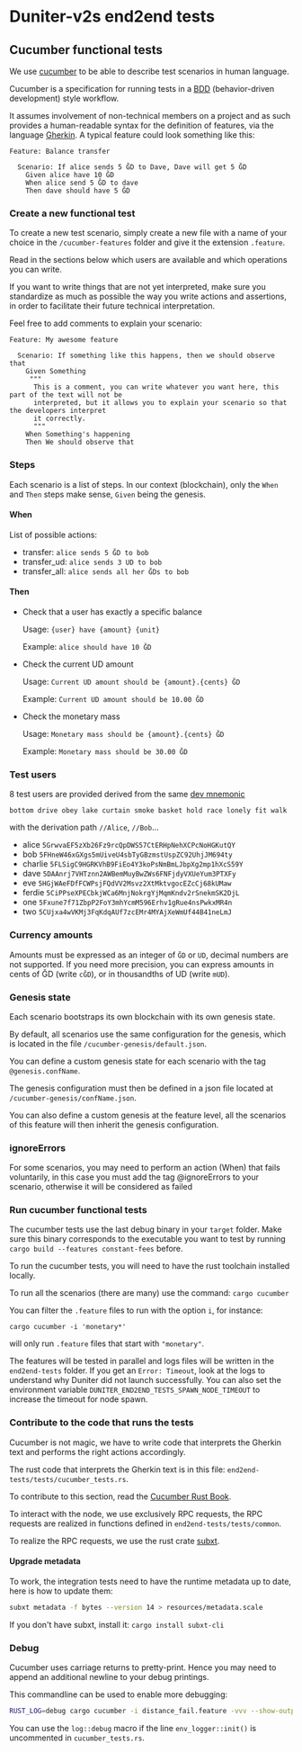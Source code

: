 # Duniter-v2s end2end tests

## Cucumber functional tests

We use [cucumber] to be able to describe test scenarios in human language.

Cucumber is a specification for running tests in a [BDD] (behavior-driven development) style
workflow.

It assumes involvement of non-technical members on a project and as such provides a human-readable
syntax for the definition of features, via the language [Gherkin]. A typical feature could look
something like this:

```gherkin
Feature: Balance transfer

  Scenario: If alice sends 5 ĞD to Dave, Dave will get 5 ĞD
    Given alice have 10 ĞD
    When alice send 5 ĞD to dave
    Then dave should have 5 ĞD
```

### Create a new functional test

To create a new test scenario, simply create a new file with a name of your choice in the
`/cucumber-features` folder and give it the extension `.feature`.

Read in the sections below which users are available and which operations you can write.

If you want to write things that are not yet interpreted, make sure you standardize as much as
possible the way you write actions and assertions, in order to facilitate their future technical
interpretation.

Feel free to add comments to explain your scenario:

```gherkin
Feature: My awesome feature

  Scenario: If something like this happens, then we should observe that
    Given Something
     """
      This is a comment, you can write whatever you want here, this part of the text will not be
      interpreted, but it allows you to explain your scenario so that the developers interpret
      it correctly.
      """
    When Something's happening
    Then We should observe that
```

### Steps

Each scenario is a list of steps. In our context (blockchain), only the `When` and `Then` steps make sense, `Given` being the genesis.

#### When

List of possible actions:

- transfer: `alice sends 5 ĞD to bob`
- transfer_ud: `alice sends 3 UD to bob`
- transfer_all: `alice sends all her ĞDs to bob`

#### Then

-  Check that a user has exactly a specific balance

    Usage: `{user} have {amount} {unit}`

    Example: `alice should have 10 ĞD`

-  Check the current UD amount

    Usage: `Current UD amount should be {amount}.{cents} ĞD`

    Example: `Current UD amount should be 10.00 ĞD`

-  Check the monetary mass

    Usage: `Monetary mass should be {amount}.{cents} ĞD`

    Example: `Monetary mass should be 30.00 ĞD`

### Test users

8 test users are provided derived from the same [dev mnemonic](https://docs.substrate.io/v3/getting-started/glossary/#dev-phrase)

```
bottom drive obey lake curtain smoke basket hold race lonely fit walk
```

with the derivation path `//Alice`, `//Bob`...

- alice `5GrwvaEF5zXb26Fz9rcQpDWS57CtERHpNehXCPcNoHGKutQY`
- bob `5FHneW46xGXgs5mUiveU4sbTyGBzmstUspZC92UhjJM694ty`
- charlie `5FLSigC9HGRKVhB9FiEo4Y3koPsNmBmLJbpXg2mp1hXcS59Y`
- dave `5DAAnrj7VHTznn2AWBemMuyBwZWs6FNFjdyVXUeYum3PTXFy`
- eve `5HGjWAeFDfFCWPsjFQdVV2Msvz2XtMktvgocEZcCj68kUMaw`
- ferdie `5CiPPseXPECbkjWCa6MnjNokrgYjMqmKndv2rSnekmSK2DjL`
- one `5Fxune7f71ZbpP2FoY3mhYcmM596Erhv1gRue4nsPwkxMR4n`
- two `5CUjxa4wVKMj3FqKdqAUf7zcEMr4MYAjXeWmUf44B41neLmJ`

### Currency amounts

Amounts must be expressed as an integer of `ĞD` or `UD`, decimal numbers are not supported.
If you need more precision, you can express amounts in cents of ĞD (write `cĞD`), or in thousandths
of UD (write `mUD`).

### Genesis state

Each scenario bootstraps its own blockchain with its own genesis state.

By default, all scenarios use the same configuration for the genesis, which is located in the file
`/cucumber-genesis/default.json`.

You can define a custom genesis state for each scenario with the tag `@genesis.confName`.

The genesis configuration must then be defined in a json file located at
`/cucumber-genesis/confName.json`.

You can also define a custom genesis at the feature level, all the scenarios of this feature will
then inherit the genesis configuration.

### ignoreErrors

For some scenarios, you may need to perform an action (When) that fails voluntarily, in this case you must add the tag @ignoreErrors to your scenario, otherwise it will be considered as failed

### Run cucumber functional tests

The cucumber tests use the last debug binary in your `target` folder. Make sure this binary corresponds to the executable you want to test by running `cargo build --features constant-fees` before.

To run the cucumber tests, you will need to have the rust toolchain installed locally.

To run all the scenarios (there are many) use the command: `cargo cucumber`

You can filter the `.feature` files to run with the option `i`, for instance:

```
cargo cucumber -i 'monetary*'
```

will only run `.feature` files that start with `"monetary"`.

The features will be tested in parallel and logs files will be written in the `end2end-tests` folder.
If you get an `Error: Timeout`, look at the logs to understand why Duniter did not launch successfully. You can also set the environment variable `DUNITER_END2END_TESTS_SPAWN_NODE_TIMEOUT` to increase the timeout for node spawn.

### Contribute to the code that runs the tests

Cucumber is not magic, we have to write code that interprets the Gherkin text and performs the right
actions accordingly.

The rust code that interprets the Gherkin text is in this file:
`end2end-tests/tests/cucumber_tests.rs`.

To contribute to this section, read the [Cucumber Rust Book].

To interact with the node, we use exclusively RPC requests, the RPC requests are realized in
functions defined in `end2end-tests/tests/common`.

To realize the RPC requests, we use the rust crate [subxt](https://github.com/paritytech/subxt).

#### Upgrade metadata

To work, the integration tests need to have the runtime metadata up to date, here is how to update
them:

```bash
subxt metadata -f bytes --version 14 > resources/metadata.scale
```

If you don't have subxt, install it: `cargo install subxt-cli`

### Debug

Cucumber uses carriage returns to pretty-print.
Hence you may need to append an additional newline to your debug printings.

This commandline can be used to enable more debugging:

```bash
RUST_LOG=debug cargo cucumber -i distance_fail.feature -vvv --show-output
```

You can use the `log::debug` macro if the line `env_logger::init()` is uncommented in `cucumber_tests.rs`.

[BDD]: https://en.wikipedia.org/wiki/Behavior-driven_development
[cucumber]: https://cucumber.io/
[Cucumber Rust Book]: https://cucumber-rs.github.io/cucumber/current/writing/index.html
[Gherkin]: https://cucumber.io/docs/gherkin/reference
